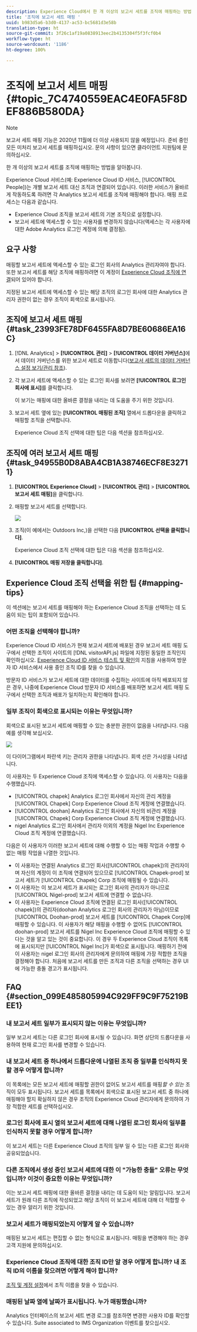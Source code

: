 ```yaml
---
description: Experience Cloud에서 한 개 이상의 보고서 세트를 조직에 매핑하는 방법을 알아봅니다.
title: '조직에 보고서 세트 매핑 '
uuid: b983d5a6-b3d0-4137-ac53-bc5681d3e58b
translation-type: ht
source-git-commit: 3f26c1af19a0838913eec2b4135304f5f3fcf0b4
workflow-type: ht
source-wordcount: '1186'
ht-degree: 100%

---
```



# 조직에 보고서 세트 매핑 {#topic_7C4740559EAC4E0FA5F8DEF886B580DA}

>[!NOTE]
>
>보고서 세트 매핑 기능은 2020년 11월에 더 이상 사용되지 않을 예정입니다. 준비 중인 모든 미처리 보고서 세트를 매핑하십시오. 문의 사항이 있으면 클라이언트 지원팀에 문의하십시오.

한 개 이상의 보고서 세트를 조직에 매핑하는 방법을 알아봅니다.

Experience Cloud 서비스(예: Experience Cloud ID 서비스, [!UICONTROL People])는 개별 보고서 세트 대신 조직과 연결되어 있습니다. 이러한 서비스가 올바르게 작동하도록 하려면 각 Analytics 보고서 세트를 조직에 매핑해야 합니다. 매핑 프로세스는 다음과 같습니다.

* Experience Cloud 조직을 보고서 세트의 기본 조직으로 설정합니다.
* 보고서 세트에 액세스할 수 있는 사용자를 변경하지 않습니다(액세스는 각 사용자에 대한 Adobe Analytics 로그인 계정에 의해 결정됨).

## 요구 사항

매핑할 보고서 세트에 액세스할 수 있는 로그인 회사의 Analytics 관리자여야 합니다. 또한 보고서 세트를 해당 조직에 매핑하려면 이 계정이 [Experience Cloud 조직에 연결](../admin-getting-started/organizations.md#topic_C31CB834F109465A82ED57FF0563B3F1)되어 있어야 합니다.

지정된 보고서 세트에 액세스할 수 있는 해당 조직의 로그인 회사에 대한 Analytics 관리자 권한이 없는 경우 조직이 회색으로 표시됩니다.

## 조직에 보고서 세트 매핑 {#task_23993FE78DF6455FA8D7BE60686EA16C}

1. [!DNL Analytics] > **[!UICONTROL 관리]** > **[!UICONTROL 데이터 거버넌스]**&#x200B;에서 데이터 거버넌스를 위한 보고서 세트로 이동합니다([보고서 세트의 데이터 거버넌스 설정 보기/관리 참조](https://docs.adobe.com/help/ko-KR/analytics/admin/data-governance/gdpr-view-settings.html)).

1. 각 보고서 세트에 액세스할 수 있는 로그인 회사를 보려면 **[!UICONTROL 로그인 회사에 표시]**&#x200B;를 클릭합니다.

   이 보기는 매핑에 대한 올바른 결정을 내리는 데 도움을 주기 위한 것입니다.

1. 보고서 세트 옆에 있는 **[!UICONTROL 매핑된 조직]** 열에서 드롭다운을 클릭하고 매핑할 조직을 선택합니다.

   Experience Cloud 조직 선택에 대한 팁은 다음 섹션을 참조하십시오.

## 조직에 여러 보고서 세트 매핑 {#task_94955B0D8ABA4CB1A38746ECF8E32711}

1. **[!UICONTROL Experience Cloud]** > **[!UICONTROL 관리]** > **[!UICONTROL 보고서 세트 매핑]**&#x200B;을 클릭합니다.

1. 매핑할 보고서 세트를 선택합니다.

   ![](assets/rs-mapping-multiple.png)

1. 조직(이 예에서는 Outdoors Inc,)을 선택한 다음 **[!UICONTROL 선택을 클릭합니다]**.

   Experience Cloud 조직 선택에 대한 팁은 다음 섹션을 참조하십시오.

1. **[!UICONTROL 매핑 저장을 클릭합니다]**.

## Experience Cloud 조직 선택을 위한 팁 {#mapping-tips}

이 섹션에는 보고서 세트를 매핑해야 하는 Experience Cloud 조직을 선택하는 데 도움이 되는 팁이 포함되어 있습니다.

### 어떤 조직을 선택해야 합니까?

Experience Cloud ID 서비스가 현재 보고서 세트에 배포된 경우 보고서 세트 매핑 도구에서 선택한 조직이 사이트의 [!DNL visitorAPI.js] 파일에 지정된 동일한 조직인지 확인하십시오. [Experience Cloud ID 서비스 테스트 및 확인](https://docs.adobe.com/content/help/ko-KR/id-service/using/implementation-guides/test-verify.html)의 지침을 사용하여 방문자 ID 서비스에서 사용 중인 조직 ID를 찾을 수 있습니다.

방문자 ID 서비스가 보고서 세트에 대한 데이터를 수집하는 사이트에 아직 배포되지 않은 경우, 나중에 Experience Cloud 방문자 ID 서비스를 배포하면 보고서 세트 매핑 도구에서 선택한 조직과 배포가 일치하는지 확인해야 합니다.

### 일부 조직이 회색으로 표시되는 이유는 무엇입니까?

회색으로 표시된 보고서 세트에 매핑할 수 있는 충분한 권한이 없음을 나타냅니다. 다음 예를 생각해 보십시오.

![](assets/rs-mapping.png)

이 다이어그램에서 파란색 키는 관리자 권한을 나타냅니다. 회색 선은 가시성을 나타냅니다.

이 사용자는 두 Experience Cloud 조직에 액세스할 수 있습니다. 이 사용자는 다음을 수행했습니다.

* [!UICONTROL chapek] Analytics 로그인 회사에서 자신의 관리 계정을 [!UICONTROL Chapek] Corp Experience Cloud 조직 계정에 연결했습니다.
* [!UICONTROL doohan] Analytics 로그인 회사에서 자신의 비관리 계정을 [!UICONTROL Chapek] Corp Experience Cloud 조직 계정에 연결했습니다.
* nigel Analytics 로그인 회사에서 관리자 이외의 계정을 Nigel Inc Experience Cloud 조직 계정에 연결했습니다.

다음은 이 사용자가 이러한 보고서 세트에 대해 수행할 수 있는 매핑 작업과 수행할 수 없는 매핑 작업을 나열한 것입니다.

* 이 사용자는 연결된 Analytics 로그인 회사([!UICONTROL chapek])의 관리자이며 자신의 계정이 이 조직에 연결되어 있으므로 [!UICONTROL Chapek-prod] 보고서 세트가 [!UICONTROL Chapek] Corp 조직에 매핑될 수 있습니다.
* 이 사용자는 이 보고서 세트가 표시되는 로그인 회사의 관리자가 아니므로 [!UICONTROL Nigel-prod] 보고서 세트에 연결할 수 없습니다.
* 이 사용자는 Experience Cloud 조직에 연결된 로그인 회사([!UICONTROL chapek])의 관리자(doohan Analytics 로그인 회사의 관리자가 아님)이므로 [!UICONTROL Doohan-prod] 보고서 세트를 [!UICONTROL Chapek Corp]에 매핑할 수 있습니다. 이 사용자가 해당 매핑을 수행할 수 없어도 [!UICONTROL doohan-prod] 보고서 세트를 Nigel Inc Experience Cloud 조직에 매핑할 수 있다는 것을 알고 있는 것이 중요합니다. 이 경우 두 Experience Cloud 조직이 목록에 표시되지만 [!UICONTROL Nigel Inc]가 회색으로 표시됩니다. 매핑하기 전에 이 사용자는 nigel 로그인 회사의 관리자에게 문의하여 매핑에 가장 적합한 조직을 결정해야 합니다. 처음에 보고서 세트를 만든 조직과 다른 조직을 선택하는 경우 UI에 가능한 충돌 경고가 표시됩니다.

## FAQ {#section_099E485805994C929FF9C9F75219BEE1}

### 내 보고서 세트 일부가 표시되지 않는 이유는 무엇입니까?

일부 보고서 세트는 다른 로그인 회사에 표시될 수 있습니다. 화면 상단의 드롭다운을 사용하여 현재 로그인 회사를 변경할 수 있습니다.

### 내 보고서 세트 중 하나에서 드롭다운에 나열된 조직 중 일부를 인식하지 못할 경우 어떻게 합니까?

이 목록에는 모든 보고서 세트에 매핑할 권한이 없어도 보고서 세트를 매핑&#x200B;*할 수 있는* 조직이 모두 표시됩니다. 보고서 세트를 목록에서 회색으로 표시된 보고서 세트 중 하나에 매핑해야 할지 확실하지 않은 경우 조직의 Experience Cloud 관리자에게 문의하여 가장 적합한 세트를 선택하십시오.

### 로그인 회사에 표시 열의 보고서 세트에 대해 나열된 로그인 회사의 일부를 인식하지 못할 경우 어떻게 합니까?

이 보고서 세트는 다른 Experience Cloud 조직의 일부 일 수 있는 다른 로그인 회사와 공유되었습니다.

### 다른 조직에서 생성 중인 보고서 세트에 대한 이 &quot;가능한 충돌&quot; 오류는 무엇입니까? 이것이 중요한 이유는 무엇입니까?

이는 보고서 세트 매핑에 대한 올바른 결정을 내리는 데 도움이 되는 알림입니다. 보고서 세트가 원래 다른 조직에 작성되었고 해당 조직이 이 보고서 세트에 대해 더 적합할 수 있는 경우 알리기 위한 것입니다.

### 보고서 세트가 매핑되었는지 어떻게 알 수 있습니까?

매핑된 보고서 세트는 편집할 수 없는 형식으로 표시됩니다. 매핑을 변경해야 하는 경우 고객 지원에 문의하십시오.

### Experience Cloud 조직에 대한 조직 ID만 알 경우 어떻게 합니까? 내 조직 ID의 이름을 찾으려면 어떻게 해야 합니까?

[조직 및 계정 설정](https://docs.adobe.com/content/help/ko-KR/core-services/interface/manage-users-and-products/organizations.html)에서 조직 이름을 찾을 수 있습니다.

### 매핑된 날짜 열에 날짜가 표시됩니다. 누가 매핑했습니까?

Analytics 인터페이스의 보고서 세트 변경 로그를 참조하면 변경한 사용자 ID를 확인할 수 있습니다. Suite associated to IMS Organization 이벤트를 찾으십시오.
